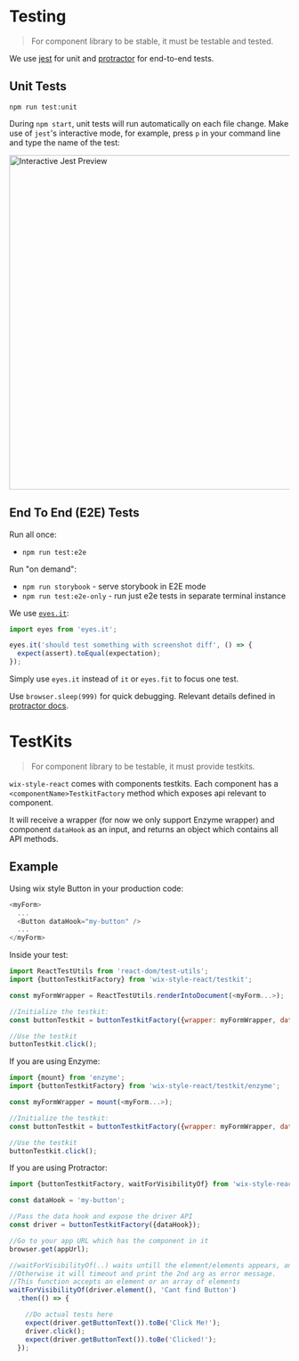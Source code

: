 # Testing

> For component library to be stable, it must be testable and tested.

We use [jest](https://facebook.github.io/jest/) for unit and [protractor](http://www.protractortest.org/#/) for end-to-end tests.

## Unit Tests

`npm run test:unit`

During `npm start`, unit tests will run automatically on each file change.
Make use of `jest`'s interactive mode, for example, press `p` in your command line and type the name of the test:

<img src="https://raw.githubusercontent.com/wix/wix-style-react/master/docs/assets/jest-interactive.png" alt="Interactive Jest Preview" width="600">

## End To End (E2E) Tests

Run all once:

* `npm run test:e2e`

Run "on demand":
* `npm run storybook` - serve storybook in E2E mode
* `npm run test:e2e-only` - run just e2e tests in separate terminal instance

We use [`eyes.it`](https://github.com/wix/eyes.it):

```js
import eyes from 'eyes.it';

eyes.it('should test something with screenshot diff', () => {
  expect(assert).toEqual(expectation);
});
```

Simply use `eyes.it` instead of `it` or `eyes.fit` to focus one test.

Use `browser.sleep(999)` for quick debugging.
Relevant details defined in [protractor docs](http://www.protractortest.org/#/api?view=ProtractorBrowser).

# TestKits

> For component library to be testable, it must provide testkits.

`wix-style-react` comes with components testkits.  Each component has a `<componentName>TestkitFactory` method which exposes api relevant to component.

It will receive a wrapper (for now we only support Enzyme wrapper) and component `dataHook` as an input, and returns an object which contains all API methods.

## Example

Using wix style Button in your production code:

```js
<myForm>
  ...
  <Button dataHook="my-button" />
  ...
</myForm>
```

Inside your test:

```js
import ReactTestUtils from 'react-dom/test-utils';
import {buttonTestkitFactory} from 'wix-style-react/testkit';

const myFormWrapper = ReactTestUtils.renderIntoDocument(<myForm...>);

//Initialize the testkit:
const buttonTestkit = buttonTestkitFactory({wrapper: myFormWrapper, dataHook: 'my-button'});//testkit factory should receive a DOM element wrapper and an dataHook and expose an api for it

//Use the testkit
buttonTestkit.click();
```

If you are using Enzyme:

```js
import {mount} from 'enzyme';
import {buttonTestkitFactory} from 'wix-style-react/testkit/enzyme';

const myFormWrapper = mount(<myForm...>);

//Initialize the testkit:
const buttonTestkit = buttonTestkitFactory({wrapper: myFormWrapper, dataHook: 'my-button'});//testkit factory should receive an Enzyme wrapper and an dataHook and expose an api for it

//Use the testkit
buttonTestkit.click();
```


If you are using Protractor:

```js
import {buttonTestkitFactory, waitForVisibilityOf} from 'wix-style-react/testkit/protractor';

const dataHook = 'my-button';

//Pass the data hook and expose the driver API
const driver = buttonTestkitFactory({dataHook});

//Go to your app URL which has the component in it
browser.get(appUrl);

//waitForVisibilityOf(..) waits untill the element/elements appears, and starts the tests.
//Otherwise it will timeout and print the 2nd arg as error message.
//This function accepts an element or an array of elements
waitForVisibilityOf(driver.element(), 'Cant find Button')
  .then(() => {

    //Do actual tests here
    expect(driver.getButtonText()).toBe('Click Me!');
    driver.click();
    expect(driver.getButtonText()).toBe('Clicked!');
  });
```

